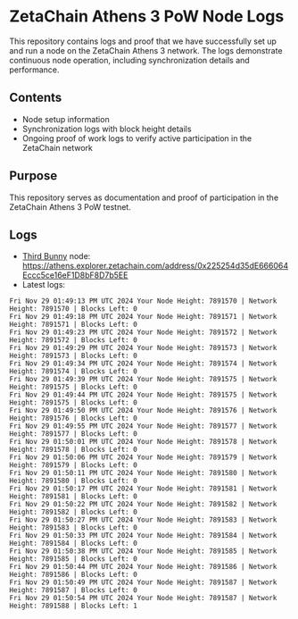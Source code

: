 # ZetaChain Athens 3 PoW Node Logs
This repository contains logs and proof that we have successfully set up and run a node on the ZetaChain Athens 3 network. The logs demonstrate continuous node operation, including synchronization details and performance.

## Contents
- Node setup information
- Synchronization logs with block height details
- Ongoing proof of work logs to verify active participation in the ZetaChain network

## Purpose
This repository serves as documentation and proof of participation in the ZetaChain Athens 3 PoW testnet.

## Logs

- [Third Bunny](https://thirdbunny.xyz/) node: https://athens.explorer.zetachain.com/address/0x225254d35dE666064Eccc5ce16eF1D8bF8D7b5EE
- Latest logs:
```
Fri Nov 29 01:49:13 PM UTC 2024 Your Node Height: 7891570 | Network Height: 7891570 | Blocks Left: 0
Fri Nov 29 01:49:18 PM UTC 2024 Your Node Height: 7891571 | Network Height: 7891571 | Blocks Left: 0
Fri Nov 29 01:49:23 PM UTC 2024 Your Node Height: 7891572 | Network Height: 7891572 | Blocks Left: 0
Fri Nov 29 01:49:29 PM UTC 2024 Your Node Height: 7891573 | Network Height: 7891573 | Blocks Left: 0
Fri Nov 29 01:49:34 PM UTC 2024 Your Node Height: 7891574 | Network Height: 7891574 | Blocks Left: 0
Fri Nov 29 01:49:39 PM UTC 2024 Your Node Height: 7891575 | Network Height: 7891575 | Blocks Left: 0
Fri Nov 29 01:49:44 PM UTC 2024 Your Node Height: 7891575 | Network Height: 7891575 | Blocks Left: 0
Fri Nov 29 01:49:50 PM UTC 2024 Your Node Height: 7891576 | Network Height: 7891576 | Blocks Left: 0
Fri Nov 29 01:49:55 PM UTC 2024 Your Node Height: 7891577 | Network Height: 7891577 | Blocks Left: 0
Fri Nov 29 01:50:01 PM UTC 2024 Your Node Height: 7891578 | Network Height: 7891578 | Blocks Left: 0
Fri Nov 29 01:50:06 PM UTC 2024 Your Node Height: 7891579 | Network Height: 7891579 | Blocks Left: 0
Fri Nov 29 01:50:11 PM UTC 2024 Your Node Height: 7891580 | Network Height: 7891580 | Blocks Left: 0
Fri Nov 29 01:50:17 PM UTC 2024 Your Node Height: 7891581 | Network Height: 7891581 | Blocks Left: 0
Fri Nov 29 01:50:22 PM UTC 2024 Your Node Height: 7891582 | Network Height: 7891582 | Blocks Left: 0
Fri Nov 29 01:50:27 PM UTC 2024 Your Node Height: 7891583 | Network Height: 7891583 | Blocks Left: 0
Fri Nov 29 01:50:33 PM UTC 2024 Your Node Height: 7891584 | Network Height: 7891584 | Blocks Left: 0
Fri Nov 29 01:50:38 PM UTC 2024 Your Node Height: 7891585 | Network Height: 7891585 | Blocks Left: 0
Fri Nov 29 01:50:44 PM UTC 2024 Your Node Height: 7891586 | Network Height: 7891586 | Blocks Left: 0
Fri Nov 29 01:50:49 PM UTC 2024 Your Node Height: 7891587 | Network Height: 7891587 | Blocks Left: 0
Fri Nov 29 01:50:54 PM UTC 2024 Your Node Height: 7891587 | Network Height: 7891588 | Blocks Left: 1
```

